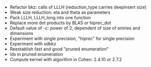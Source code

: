 - Refactor bkz: calls of LLLH (reduction_type carries deepinsert size)
- Weak size reduction: eta and theta as parameters
- Pack LLLH, LLLH_long into one function
- Replace more dot products by BLAS or hiprec_dot
- Default value of -c: power of 2, dependent of size of entries and dimensions
- Experiment with single precision, "hiprec" for single precision
- Experiment with sdbkz
- Reestablish fast and good "pruned enumeration"
- lds in pruned enumeration
- Compute kernel with algorithm in Cohen: 2.4.10 or 2.7.2

